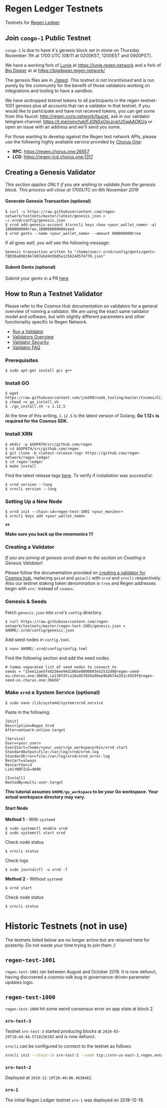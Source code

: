 # Regen Ledger Testnets

Testnets for [Regen Ledger](https://github.com/regen-network/regen-ledger)

## Join `congo-1` Public Testnet

`congo-1` is due to have it's genesis block set in stone on Thursday November 7th at 1700 UTC (08/11 at 0200KST, 1200EST and 0900PST).

We have a working fork of [Lunie](https://github.com/luniehq/lunie) at https://lunie.regen.network
and a fork of [Big Dipper](https://github.com/forbole/big_dipper) at at https://bigdipper.regen.network/

The genesis files are in [./latest](latest). *This testnet is not incentivised* and is run purely by the community for the benefit of those validators working on integrations and tooling to have a sandbox.

We have airdropped testnet tokens to all participants in the regen-testnet-1001 genesis 
plus all accounts that ran a validator in that testnet. If you would like to participate 
and have not received tokens, you can get some from this faucet: http://regen.coris.network/faucet,
ask in our validator telegram channel: https://t.me/joinchat/FJGNSxOpjJcgrUGwAAOKUg
or open an issue with an address and we'll send you some.

For those wanting to develop against the Regen test network APIs, please use the following highly available service provided by [Chorus One](https://chorus.one):
* **RPC**: https://regen.chorus.one:26657
* **LCD**: https://regen-lcd.chorus.one:1317

## Creating a Genesis Validator

*This section applies ONLY if you are wishing to validate from the genesis block. This process will close at 1700UTC on 6th November 2019*

#### Generate Genesis Transaction (optional)
```
$ curl -s https://raw.githubusercontent.com/regen-network/testnets/master/latest/genesis.json > ~/.xrnd/config/genesis.json
$ xrnd add-genesis-account $(xrncli keys show <your_wallet_name> -a) 1000000000tree,100000000000seed
$ xrnd gentx --name <your_wallet_name> --amount 900000000tree
```
If all goes well, you will see the following message:
```
Genesis transaction written to "/home/user/.xrnd/config/gentx/gentx-f8038a89034kl987ebd493b85a125624d5f4770.json"
```
#### Submit Gentx (optional)
Submit your gentx in a PR [here](https://github.com/regen-network/testnets) 

## How to Run a Testnet Validator

Please refer to the Cosmos Hub documentation on validators for a general overview of running a validator. We are using the exact same validator model and software, but with slightly different parameters and other functionality specific to Regen Network.

* [Run a Validator](https://cosmos.network/docs/cosmos-hub/validators/validator-setup.html)
* [Validators Overview](https://cosmos.network/docs/cosmos-hub/validators/overview.html)
* [Validator Security](https://cosmos.network/docs/cosmos-hub/validators/security.html)
* [Validator FAQ](https://cosmos.network/docs/cosmos-hub/validators/validator-faq.html)


### Prerequisites
```
$ sudo apt-get install gcc g++
```
### Install GO
```
$ wget https://raw.githubusercontent.com/jim380/node_tooling/master/Cosmos/CLI/go_install.sh
$ chmod +x go_install.sh
$ ./go_install.sh -v 1.12.5
```
At the time of this writing, `1.12.5` is the latest version of Golang. **Go 1.12+ is required for the Cosmos SDK.**
### Install XRN
```
$ mkdir -p $GOPATH/src/github.com/regen
$ cd $GOPATH/src/github.com/regen
$ git clone -b <latest-release-tag> https://github.com/regen-network/regen-ledger
$ cd regen-ledger
$ make install
```
Find the latest release tags [here](https://github.com/regen-network/regen-ledger/releases). To verify if installation was successful:
```
$ xrnd version --long
$ xrncli version --long
```
### Setting Up a New Node
```
$ xrnd init --chain-id=regen-test-1001 <your_moniker>
$ xrncli keys add <your_wallet_name>

##
```
**Make sure you back up the mnemonics !!!**

### Creating a Validator
*If you are joining at genesis scroll down to the section on Creating a Genesis Validator!*

Please follow the documentation provided on [creating a validator for Cosmos hub](https://github.com/cosmos/gaia/blob/master/docs/validators/validator-setup.md#create-your-validator), replacing `gaiad` and `gaiacli` with `xrnd` and `xrncli` respectively. Also our testnet staking token denomination is `tree` and Regen addresses begin with `xrn:` instead of `cosmos`.

### Genesis & Seeds
Fetch `genesis.json` into `xrnd`'s `config` directory.
```
$ curl https://raw.githubusercontent.com/regen-network/testnets/master/regen-test-1001/genesis.json > $HOME/.xrnd/config/genesis.json
```
Add seed nodes in `config.toml`.
```
$ nano $HOME/.xrnd/config/config.toml
```
Find the following section and add the seed nodes.
```
# Comma separated list of seed nodes to connect to
seeds = "15ee12ae5fe8256ee94d1065e0000893e52532d9@regen-seed-eu.chorus.one:36656,ca130fd7ca16a957850a96ee9bdb74a351c4929f@regen-seed-us.chorus.one:36656"
```
### Make `xrnd` a System Service (optional)
```
$ sudo nano /lib/systemd/system/xrnd.service
```
Paste in the following:
```
[Unit]
Description=Regen Xrnd
After=network-online.target

[Service]
User=<your_user>
ExecStart=/home/<your_user>/go_workspace/bin/xrnd start
StandardOutput=file:/var/log/xrnd/xrnd.log
StandardError=file:/var/log/xrnd/xrnd_error.log
Restart=always
RestartSec=3
LimitNOFILE=4096

[Install]
WantedBy=multi-user.target
```
**This tutorial assumes `$HOME/go_workspace` to be your Go workspace. Your actual workspace directory may vary.**
#### Start Node
**Method 1** - With `systemd`
```
$ sudo systemctl enable xrnd
$ sudo systemctl start xrnd
```
Check node status
```
$ xrncli status
```
Check logs
```
$ sudo journalctl -u xrnd -f
```
**Method 2** - Without `systemd`
```
$ xrnd start
```
Check node status
```
$ xrncli status
```

# Historic Testnets (not in use)

The testnets listed below are no longer active but are retained here for posterity. Do not waste your time trying to join them :)

## `regen-test-1001`

`regen-test-1001` ran between August and October 2019. It is now defunct, having discovered a cosmos-sdk bug in governance-driven parameter updates logic.

## `regen-test-1000` 

`regen-test-1000` hit some weird consensus error on app state at block 2.

### `xrn-test-3`

Testnet `xrn-test-3` started producing blocks at `2019-03-29T19:44:44.571815638Z` and is now defunct.


`xrncli` can be configured to connect to the testnet as follows:

```sh
xrncli init --chain-id xrn-test-2 --node tcp://xrn-us-east-1.regen.network:26657
```

### `xrn-test-2`

Deployed at `2018-12-19T20:40:06.463846Z`.

### `xrn-1`

The initial Regen Ledger testnet `xrn-1` was deployed on 2018-12-19.

```
